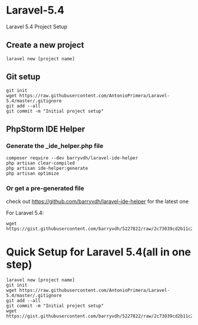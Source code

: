# Laravel-5.4
Laravel 5.4 Project Setup


## Create a new project
~~~~
laravel new [project name]
~~~~


## Git setup
~~~~
git init  
wget https://raw.githubusercontent.com/AntonioPrimera/Laravel-5.4/master/.gitignore  
git add --all  
git commit -m "Initial project setup"
~~~~

## PhpStorm IDE Helper

### Generate the _ide_helper.php file
~~~~
composer require --dev barryvdh/laravel-ide-helper  
php artisan clear-compiled  
php artisan ide-helper:generate  
php artisan optimize
~~~~

### Or get a pre-generated file
check out https://github.com/barryvdh/laravel-ide-helper for the latest one

For Laravel 5.4:  
~~~~
wget https://gist.githubusercontent.com/barryvdh/5227822/raw/2c73039cd2b11c2f90f22e829de0231dd3733d62/_ide_helper.php
~~~~

# Quick Setup for Laravel 5.4(all in one step)
~~~~
laravel new [project name]
git init  
wget https://raw.githubusercontent.com/AntonioPrimera/Laravel-5.4/master/.gitignore  
git add --all  
git commit -m "Initial project setup"
wget https://gist.githubusercontent.com/barryvdh/5227822/raw/2c73039cd2b11c2f90f22e829de0231dd3733d62/_ide_helper.php
~~~~
